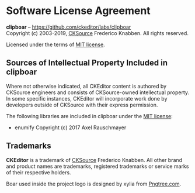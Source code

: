 Software License Agreement
==========================

**clipboar** – https://github.com/ckeditor/labs/clipboar <br>
Copyright (c) 2003-2019, [CKSource](http://cksource.com) Frederico Knabben. All rights reserved.

Licensed under the terms of [MIT license](https://opensource.org/licenses/MIT).

Sources of Intellectual Property Included in clipboar
-----------------------------------------------------

Where not otherwise indicated, all CKEditor content is authored by CKSource engineers and consists of CKSource-owned intellectual property. In some specific instances, CKEditor will incorporate work done by developers outside of CKSource with their express permission.

The following libraries are included in clipboar under the [MIT license](https://opensource.org/licenses/MIT):
- enumify Copyright (c) 2017 Axel Rauschmayer

Trademarks
----------

**CKEditor** is a trademark of [CKSource](http://cksource.com) Frederico Knabben. All other brand and product names are trademarks, registered trademarks or service marks of their respective holders.

Boar used inside the project logo is designed by xylia from [Pngtree.com](https://pngtree.com/).
